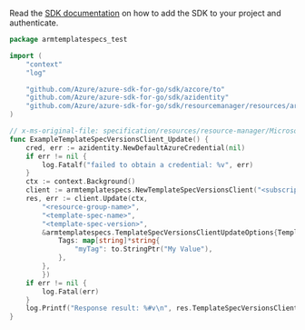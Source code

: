 Read the [SDK documentation](https://github.com/Azure/azure-sdk-for-go/blob/sdk%2Fresourcemanager%2Fresources%2Farmtemplatespecs%2Fv0.2.1/sdk/resourcemanager/resources/armtemplatespecs/README.md) on how to add the SDK to your project and authenticate.

```go
package armtemplatespecs_test

import (
	"context"
	"log"

	"github.com/Azure/azure-sdk-for-go/sdk/azcore/to"
	"github.com/Azure/azure-sdk-for-go/sdk/azidentity"
	"github.com/Azure/azure-sdk-for-go/sdk/resourcemanager/resources/armtemplatespecs"
)

// x-ms-original-file: specification/resources/resource-manager/Microsoft.Resources/stable/2021-05-01/examples/TemplateSpecVersionsPatch.json
func ExampleTemplateSpecVersionsClient_Update() {
	cred, err := azidentity.NewDefaultAzureCredential(nil)
	if err != nil {
		log.Fatalf("failed to obtain a credential: %v", err)
	}
	ctx := context.Background()
	client := armtemplatespecs.NewTemplateSpecVersionsClient("<subscription-id>", cred, nil)
	res, err := client.Update(ctx,
		"<resource-group-name>",
		"<template-spec-name>",
		"<template-spec-version>",
		&armtemplatespecs.TemplateSpecVersionsClientUpdateOptions{TemplateSpecVersionUpdateModel: &armtemplatespecs.TemplateSpecVersionUpdateModel{
			Tags: map[string]*string{
				"myTag": to.StringPtr("My Value"),
			},
		},
		})
	if err != nil {
		log.Fatal(err)
	}
	log.Printf("Response result: %#v\n", res.TemplateSpecVersionsClientUpdateResult)
}
```
